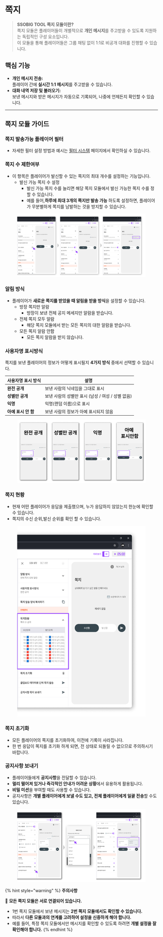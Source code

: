 # 쪽지

> **SSOBIG TOOL 쪽지 모듈이란?**\
> 쪽지 모듈은 플레이어들이 개별적으로 **개인 메시지**를 주고받을 수 있도록 지원하는 독립적인 구성 요소입니다.\
> 이 모듈을 통해 플레이어들은 그룹 채팅 없이 1:1로 비공개 대화를 진행할 수 있습니다.

## 핵심 기능

* **개인 메시지 전송:**\
  플레이어 간에 **실시간 1:1 메시지**를 주고받을 수 있습니다.
* **대화 내역 저장 및 불러오기:**\
  보낸 메시지와 받은 메시지가 자동으로 기록되어, 나중에 언제든지 확인할 수 있습니다.

***

## 쪽지 모듈 가이드

### 쪽지 발송가능 플레이어 필터

* 자세한 필터 설정 방법과 예시는 [필터 시스템](../../undefined-2/undefined-4.md#undefined-4) 페이지에서 확인하실 수 있습니다.

### 쪽지 수 제한여부

* 이 항목은 플레이어가 발신할 수 있는 쪽지의 최대 개수를 설정하는 기능입니다.
  * 발신 가능 쪽지 수 설정
    * 발신 가능 쪽지 수를 늘리면 해당 쪽지 모듈에서 발신 가능한 쪽지 수를 정할 수 있습니다.
    * 예를 들어,**하루에 최대 3개의 쪽지만 발송 가능** 하도록 설정하면, 플레이어가 무분별하게 쪽지를 남발하는 것을 방지할 수 있습니다.



<figure><img src="../../.gitbook/assets/쪽지 1.png" alt=""><figcaption></figcaption></figure>

### 알림 방식

* 플레이어가 **새로운 쪽지를 받았을 때 알림을 받을 방식**을 설정할 수 있습니다.
  * 방장 쪽지만 알람
    * 방장이 보낸 전체 공지 메세지만 알람을 받습니다.
  * 전체 쪽지 모두 알람
    * 해당 쪽지 모듈에서 받는 모든 쪽지의 대한 알람을 받습니다.
  * 모든 쪽지 알람 안함
    * 모든 쪽지 알람을 받지 않습니다.

### 사용자명 표시방식

쪽지를 보낸 플레이어의 정보가 어떻게 표시될지 **4가지 방식** 중에서 선택할 수 있습니다.

| **사용자명 표시 방식** | **설명**                          |
| -------------- | ------------------------------- |
| **완전 공개**      | 보낸 사람의 닉네임을 그대로 표시              |
| **성별만 공개**     | 보낸 사람의 성별만 표시 (남성 / 여성 / 성별 없음) |
| **익명**         | 익명(랜덤 이름)으로 표시                  |
| **아예 표시 안 함**  | 보낸 사람의 정보가 아예 표시되지 않음           |

<figure><img src="../../.gitbook/assets/쪽지 3.png" alt=""><figcaption></figcaption></figure>





### 쪽지 현황

* 현재 어떤 플레이어가 응답을 제출했으며, 누가 응답하지 않았는지 한눈에 확인할 수 있습니다.
* 쪽지의 수신 순위,발신 순위를 확인 할 수 있습니다.



<figure><img src="../../.gitbook/assets/쪽지 2.png" alt=""><figcaption></figcaption></figure>

### 쪽지 초기화

* 모든 플레이어의 쪽지를 초기화하여, 이전에 기록이 사라집니다.
* 한 번 응답이 쪽지를 초기화 하게 되면, 전 상태로 되돌릴 수 없으므로 주의하시기 바랍니다.

### 공지사항 보내기

* 플레이어들에게 **공지사항**을 전달할 수 있습니다.
* **멀리 떨어져 있거나 즉각적인 안내가 어려운 상황**에서 유용하게 활용됩니다.
* **비밀 미션**을 부여할 때도 사용할 수 있습니다.
* 공지사항은 **개별 플레이어에게 보낼 수도 있고, 전체 플레이어에게 일괄 전송**할 수도 있습니다.



<figure><img src="../../.gitbook/assets/쪽지 4.png" alt=""><figcaption></figcaption></figure>

{% hint style="warning" %}
**주의사항**

🔴 **모든 쪽지 모듈은 서로 연결되어 있습니다.**

* 1번 쪽지 모듈에서 보낸 메시지는 **2번 쪽지 모듈에서도 확인할 수 있습니다.**
* 따라서 **다른 모듈과의 연계를 고려하여 설정을 신중하게 해야 합니다.**
* 예를 들어, 특정 쪽지 모듈에서만 메시지를 확인할 수 있도록 하려면 **개별 설정을 잘 확인해야 합니다.**
{% endhint %}
